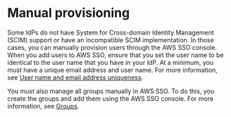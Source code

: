# Manual provisioning<a name="provision-manually"></a>

Some IdPs do not have System for Cross\-domain Identity Management \(SCIM\) support or have an incompatible SCIM implementation\. In those cases, you can manually provision users through the AWS SSO console\. When you add users to AWS SSO, ensure that you set the user name to be identical to the user name that you have in your IdP\. At a minimum, you must have a unique email address and user name\. For more information, see [User name and email address uniqueness](users-groups-provisioning.md#username-email-unique)\.

You must also manage all groups manually in AWS SSO\. To do this, you create the groups and add them using the AWS SSO console\. For more information, see [Groups](users-groups-provisioning.md#groups-concept)\.